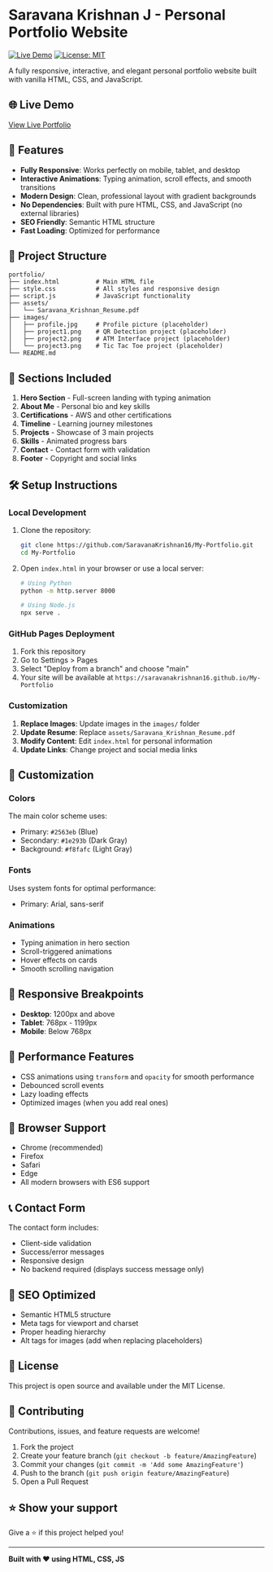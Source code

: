 # Saravana Krishnan J - Personal Portfolio Website

[![Live Demo](https://img.shields.io/badge/Live-Demo-brightgreen)](https://saravanakrishnan16.github.io/My-Portfolio)
[![License: MIT](https://img.shields.io/badge/License-MIT-yellow.svg)](https://opensource.org/licenses/MIT)

A fully responsive, interactive, and elegant personal portfolio website built with vanilla HTML, CSS, and JavaScript.

## 🌐 Live Demo

[View Live Portfolio](https://saravanakrishnan16.github.io/My-Portfolio)

## 🚀 Features

- **Fully Responsive**: Works perfectly on mobile, tablet, and desktop
- **Interactive Animations**: Typing animation, scroll effects, and smooth transitions
- **Modern Design**: Clean, professional layout with gradient backgrounds
- **No Dependencies**: Built with pure HTML, CSS, and JavaScript (no external libraries)
- **SEO Friendly**: Semantic HTML structure
- **Fast Loading**: Optimized for performance

## 📁 Project Structure

```
portfolio/
├── index.html          # Main HTML file
├── style.css           # All styles and responsive design
├── script.js           # JavaScript functionality
├── assets/
│   └── Saravana_Krishnan_Resume.pdf
├── images/
│   ├── profile.jpg     # Profile picture (placeholder)
│   ├── project1.png    # QR Detection project (placeholder)
│   ├── project2.png    # ATM Interface project (placeholder)
│   └── project3.png    # Tic Tac Toe project (placeholder)
└── README.md
```

## 🎯 Sections Included

1. **Hero Section** - Full-screen landing with typing animation
2. **About Me** - Personal bio and key skills
3. **Certifications** - AWS and other certifications
4. **Timeline** - Learning journey milestones
5. **Projects** - Showcase of 3 main projects
6. **Skills** - Animated progress bars
7. **Contact** - Contact form with validation
8. **Footer** - Copyright and social links

## 🛠️ Setup Instructions

### Local Development
1. Clone the repository:
   ```bash
   git clone https://github.com/SaravanaKrishnan16/My-Portfolio.git
   cd My-Portfolio
   ```

2. Open `index.html` in your browser or use a local server:
   ```bash
   # Using Python
   python -m http.server 8000
   
   # Using Node.js
   npx serve .
   ```

### GitHub Pages Deployment
1. Fork this repository
2. Go to Settings > Pages
3. Select "Deploy from a branch" and choose "main"
4. Your site will be available at `https://saravanakrishnan16.github.io/My-Portfolio`

### Customization
1. **Replace Images**: Update images in the `images/` folder
2. **Update Resume**: Replace `assets/Saravana_Krishnan_Resume.pdf`
3. **Modify Content**: Edit `index.html` for personal information
4. **Update Links**: Change project and social media links

## 🎨 Customization

### Colors
The main color scheme uses:
- Primary: `#2563eb` (Blue)
- Secondary: `#1e293b` (Dark Gray)
- Background: `#f8fafc` (Light Gray)

### Fonts
Uses system fonts for optimal performance:
- Primary: Arial, sans-serif

### Animations
- Typing animation in hero section
- Scroll-triggered animations
- Hover effects on cards
- Smooth scrolling navigation

## 📱 Responsive Breakpoints

- **Desktop**: 1200px and above
- **Tablet**: 768px - 1199px
- **Mobile**: Below 768px

## 🚀 Performance Features

- CSS animations using `transform` and `opacity` for smooth performance
- Debounced scroll events
- Lazy loading effects
- Optimized images (when you add real ones)

## 🔧 Browser Support

- Chrome (recommended)
- Firefox
- Safari
- Edge
- All modern browsers with ES6 support

## 📞 Contact Form

The contact form includes:
- Client-side validation
- Success/error messages
- Responsive design
- No backend required (displays success message only)

## 🎯 SEO Optimized

- Semantic HTML5 structure
- Meta tags for viewport and charset
- Proper heading hierarchy
- Alt tags for images (add when replacing placeholders)

## 📝 License

This project is open source and available under the MIT License.

## 🤝 Contributing

Contributions, issues, and feature requests are welcome!

1. Fork the project
2. Create your feature branch (`git checkout -b feature/AmazingFeature`)
3. Commit your changes (`git commit -m 'Add some AmazingFeature'`)
4. Push to the branch (`git push origin feature/AmazingFeature`)
5. Open a Pull Request

## ⭐ Show your support

Give a ⭐️ if this project helped you!

---

**Built with ❤️ using HTML, CSS, JS**